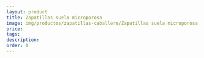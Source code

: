 ```yaml
---
layout: product
title: Zapatillas suela microporosa
image: img/productos/zapatillas-caballero/Zapatillas suela microporosa. Ligeras y silenciosas
price: 
tags: 
description: 
order: 0
---
```

